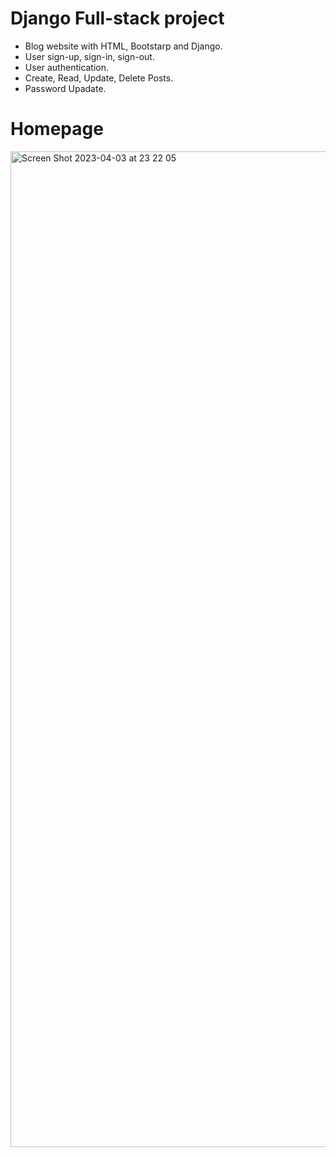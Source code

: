 # Django Full-stack project

- Blog website with HTML, Bootstarp and Django.
- User sign-up, sign-in, sign-out.
- User authentication.
- Create, Read, Update, Delete Posts.
- Password Upadate.

# Homepage
<img width="1593" alt="Screen Shot 2023-04-03 at 23 22 05" src="https://user-images.githubusercontent.com/95521509/230628115-4a04fa46-5b3c-4498-a6d6-8fb6416bc79e.png">
